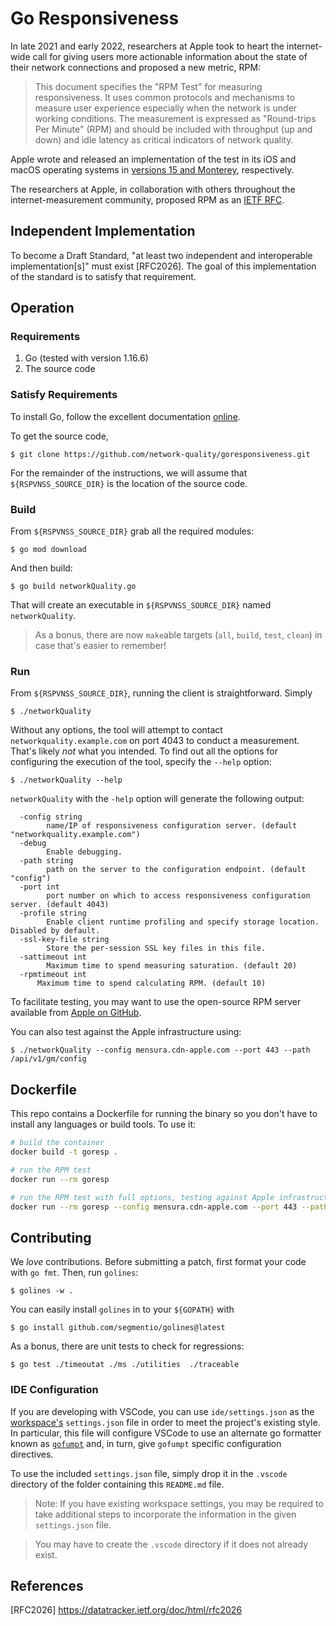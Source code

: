 # Go Responsiveness

In late 2021 and early 2022, researchers at Apple took to heart the internet-wide call for giving users more actionable information about the state of their network connections and proposed a new metric, RPM:

> This document specifies the "RPM Test" for measuring responsiveness. It uses common protocols and mechanisms to measure user experience especially when the network is under working conditions. The measurement is expressed as "Round-trips Per Minute" (RPM) and should be included with throughput (up and down) and idle latency as critical indicators of network quality.

Apple wrote and released an implementation of the test in its iOS and macOS operating systems in [versions 15 and Monterey](https://support.apple.com/en-gb/HT212313), respectively.

The researchers at Apple, in collaboration with others throughout the internet-measurement community, proposed RPM as an [IETF RFC](https://github.com/network-quality/draft-ietf-ippm-responsiveness/blob/master/draft-ietf-ippm-responsiveness.txt).

## Independent Implementation

To become a Draft Standard, "at least two independent and interoperable implementation[s]" must exist [RFC2026]. The goal of this implementation of the standard is to satisfy that requirement.

## Operation

### Requirements

1. Go (tested with version 1.16.6)
2. The source code

### Satisfy Requirements

To install Go, follow the excellent documentation [online](https://go.dev/doc/install).

To get the source code, 

```console
$ git clone https://github.com/network-quality/goresponsiveness.git
```

For the remainder of the instructions, we will assume that `${RSPVNSS_SOURCE_DIR}` is the location of the source code.

### Build

From `${RSPVNSS_SOURCE_DIR}` grab all the required modules:
```console
$ go mod download
```

And then build:
```console
$ go build networkQuality.go
```

That will create an executable in `${RSPVNSS_SOURCE_DIR}` named `networkQuality`.

> As a bonus, there are now `make`able targets (`all`, `build`, `test`, `clean`) in case that's easier to remember!

### Run

From `${RSPVNSS_SOURCE_DIR}`, running the client is straightforward. Simply 

```console
$ ./networkQuality
```

Without any options, the tool will attempt to contact `networkquality.example.com` on port 4043 to conduct a measurement. That's likely *not* what you intended. To find out all the options for configuring the execution of the tool, specify the `--help` option:

```console
$ ./networkQuality --help
```

`networkQuality` with the `-help` option will generate the following output:

```
  -config string
    	name/IP of responsiveness configuration server. (default "networkquality.example.com")
  -debug
    	Enable debugging.
  -path string
    	path on the server to the configuration endpoint. (default "config")
  -port int
    	port number on which to access responsiveness configuration server. (default 4043)
  -profile string
    	Enable client runtime profiling and specify storage location. Disabled by default.
  -ssl-key-file string
    	Store the per-session SSL key files in this file.
  -sattimeout int
    	Maximum time to spend measuring saturation. (default 20)
  -rpmtimeout int
      Maximum time to spend calculating RPM. (default 10)
```

To facilitate testing, you may want to use the open-source RPM server available from [Apple on GitHub](https://github.com/network-quality/server/tree/main/go).

You can also test against the Apple infrastructure using:

```console
$ ./networkQuality --config mensura.cdn-apple.com --port 443 --path /api/v1/gm/config
```

## Dockerfile

This repo contains a Dockerfile for running the binary so you
don't have to install any languages or build tools.
To use it:

```bash
# build the container
docker build -t goresp .   

# run the RPM test
docker run --rm goresp     

# run the RPM test with full options, testing against Apple infrastructure
docker run --rm goresp --config mensura.cdn-apple.com --port 443 --path /api/v1/gm/config --debug
```

## Contributing

We *love* contributions. Before submitting a patch, first format your code with `go fmt`. Then, run `golines`:

```console
$ golines -w .
```

You can easily install `golines` in to your `${GOPATH}` with

```console
$ go install github.com/segmentio/golines@latest
```

As a bonus, there are unit tests to check for regressions:

```console
$ go test ./timeoutat ./ms ./utilities  ./traceable
```

### IDE Configuration

If you are developing with VSCode, you can use `ide/settings.json` as the
[workspace's](https://code.visualstudio.com/docs/editor/workspaces) `settings.json` file
in order to meet the project's existing style. In particular, this file will configure
VSCode to use an alternate go formatter known as [`gofumpt`](https://github.com/mvdan/gofumpt)
and, in turn, give `gofumpt` specific configuration directives.

To use the included `settings.json` file, simply drop it in the `.vscode` directory of the folder
containing this `README.md` file.

>Note: If you have existing workspace settings, you may be required to take additional
steps to incorporate the information in the given `settings.json` file.

> You may have to create the `.vscode` directory if it does not already exist.

## References

[RFC2026] https://datatracker.ietf.org/doc/html/rfc2026

